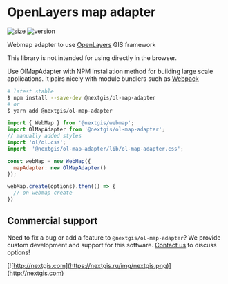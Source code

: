 # OpenLayers map adapter

![size](https://img.shields.io/bundlephobia/minzip/@nextgis/ol-map-adapter) ![version](https://img.shields.io/npm/v/@nextgis/ol-map-adapter)

Webmap adapter to use [OpenLayers](https://openlayers.org/) GIS framework

This library is not intended for using directly in the browser.

Use OlMapAdapter with NPM installation method for building large scale applications. It pairs nicely with module bundlers such as [Webpack](https://webpack.js.org/)

```bash
# latest stable
$ npm install --save-dev @nextgis/ol-map-adapter
# or
$ yarn add @nextgis/ol-map-adapter
```

```javascript
import { WebMap } from '@nextgis/webmap';
import OlMapAdapter from '@nextgis/ol-map-adapter';
// manually added styles
import 'ol/ol.css';
import  '@nextgis/ol-map-adapter/lib/ol-map-adapter.css';

const webMap = new WebMap({
  mapAdapter: new OlMapAdapter()
});

webMap.create(options).then(() => {
  // on webmap create
})
```

## Commercial support

Need to fix a bug or add a feature to `@nextgis/ol-map-adapter`? We provide custom development and support for this software. [Contact us](http://nextgis.com/contact/) to discuss options!

[![http://nextgis.com](https://nextgis.ru/img/nextgis.png)](http://nextgis.com)
